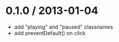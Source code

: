 
0.1.0 / 2013-01-04 
==================

  * add "playing" and "paused" classnames
  * add preventDefault() on click
